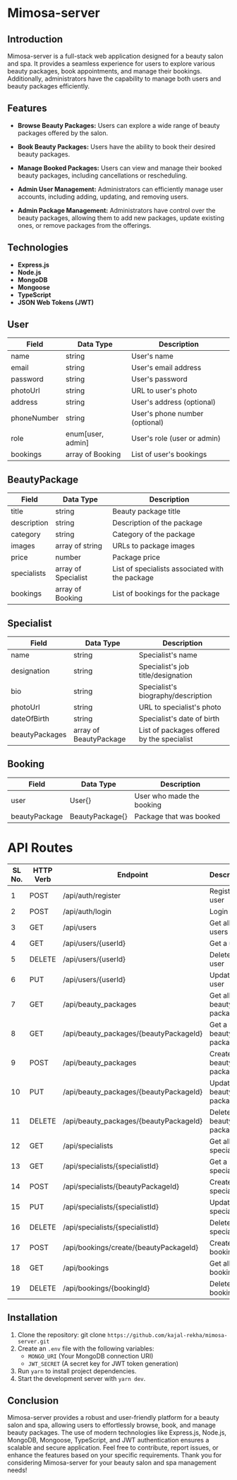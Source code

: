 # Mimosa-server

## Introduction
Mimosa-server is a full-stack web application designed for a beauty salon and spa. It provides a seamless experience for users to explore various beauty packages, book appointments, and manage their bookings. Additionally, administrators have the capability to manage both users and beauty packages efficiently.

## Features
- **Browse Beauty Packages:** Users can explore a wide range of beauty packages offered by the salon.

- **Book Beauty Packages:** Users have the ability to book their desired beauty packages.

- **Manage Booked Packages:** Users can view and manage their booked beauty packages, including cancellations or rescheduling.

- **Admin User Management:** Administrators can efficiently manage user accounts, including adding, updating, and removing users.

- **Admin Package Management:** Administrators have control over the beauty packages, allowing them to add new packages, update existing ones, or remove packages from the offerings.

## Technologies
- **Express.js** 
- **Node.js**
- **MongoDB** 
- **Mongoose** 
- **TypeScript** 
- **JSON Web Tokens (JWT)**


## User

| Field        | Data Type | Description            |
|--------------|-----------|------------------------|
| name         | string    | User's name            |
| email        | string    | User's email address   |
| password     | string    | User's password        |
| photoUrl     | string    | URL to user's photo    |
| address      | string    | User's address (optional) |
| phoneNumber  | string    | User's phone number (optional) |
| role         | enum[user, admin] | User's role (user or admin) |
| bookings     | array of Booking | List of user's bookings |

## BeautyPackage

| Field        | Data Type | Description                   |
|--------------|-----------|-------------------------------|
| title        | string    | Beauty package title          |
| description  | string    | Description of the package    |
| category     | string    | Category of the package       |
| images       | array of string | URLs to package images     |
| price        | number    | Package price                 |
| specialists  | array of Specialist | List of specialists associated with the package |
| bookings     | array of Booking | List of bookings for the package |

## Specialist

| Field        | Data Type | Description                       |
|--------------|-----------|-----------------------------------|
| name         | string    | Specialist's name                 |
| designation  | string    | Specialist's job title/designation |
| bio          | string    | Specialist's biography/description |
| photoUrl     | string    | URL to specialist's photo         |
| dateOfBirth  | string    | Specialist's date of birth        |
| beautyPackages | array of BeautyPackage | List of packages offered by the specialist |

## Booking

| Field         | Data Type | Description                              |
|---------------|-----------|------------------------------------------|
| user          | User{}    | User who made the booking                |
| beautyPackage | BeautyPackage{} | Package that was booked             |

# API Routes

| SL No. | HTTP Verb | Endpoint                          | Description                 | Permission |
|--------|-----------|------------------------------------|-----------------------------|------------|
| 1      | POST      | /api/auth/register               | Register a user             | All        |
| 2      | POST      | /api/auth/login                  | Login user                 | All        |
| 3      | GET       | /api/users                      | Get all users              | Admin      |
| 4      | GET       | /api/users/{userId}              | Get a user                 | User/Admin |
| 5      | DELETE    | /api/users/{userId}              | Delete a user              | User/Admin |
| 6      | PUT       | /api/users/{userId}              | Update a user              | User/Admin |
| 7      | GET       | /api/beauty_packages             | Get all beauty packages    | All        |
| 8      | GET       | /api/beauty_packages/{beautyPackageId} | Get a beauty package | All        |
| 9      | POST      | /api/beauty_packages             | Create a beauty package    | Admin      |
| 10     | PUT       | /api/beauty_packages/{beautyPackageId} | Update a beauty package | Admin      |
| 11     | DELETE    | /api/beauty_packages/{beautyPackageId} | Delete a beauty package | Admin      |
| 12     | GET       | /api/specialists                 | Get all specialists        | All        |
| 13     | GET       | /api/specialists/{specialistId}  | Get a specialist           | All        |
| 14     | POST      | /api/specialists/{beautyPackageId} | Create a specialist     | Admin      |
| 15     | PUT       | /api/specialists/{specialistId}  | Update a specialist        | Admin      |
| 16     | DELETE    | /api/specialists/{specialistId}  | Delete a specialist        | Admin      |
| 17     | POST      | /api/bookings/create/{beautyPackageId} | Create a booking      | User       |
| 18     | GET       | /api/bookings                    | Get all bookings           | Admin      |
| 19     | DELETE    | /api/bookings/{bookingId}        | Delete a booking           | User       |

## Installation
1. Clone the repository:
   git clone `https://github.com/kajal-rekha/mimosa-server.git` 
2. Create an `.env` file with the following variables:
   - `MONGO_URI` (Your MongoDB connection URI)
   - `JWT_SECRET` (A secret key for JWT token generation)
3. Run `yarn` to install project dependencies.
4. Start the development server with `yarn dev`.

## Conclusion 
Mimosa-server provides a robust and user-friendly platform for a beauty salon and spa, allowing users to effortlessly browse, book, and manage beauty packages. The use of modern technologies like Express.js, Node.js, MongoDB, Mongoose, TypeScript, and JWT authentication ensures a scalable and secure application. Feel free to contribute, report issues, or enhance the features based on your specific requirements. Thank you for considering Mimosa-server for your beauty salon and spa management needs!
